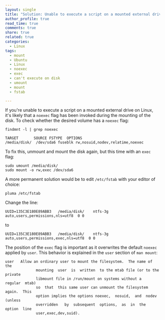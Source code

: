 ```yaml
---
layout: single
title: "Solution: Unable to execute a script on a mounted external drive on Linux"
author_profile: true
read_time: true
comments: true
share: true
related: true
categories:
  - Linux
tags:
  - mount
  - Ubuntu
  - Linux
  - noexec
  - exec
  - can't execute on disk
  - umount
  - mount
  - fstab

---
```


If you're unable to execute a script on a mounted external drive on Linux, it's likely that a ```noexec``` flag has been invoked during the mounting of the disk. To check whether the desired volume has a ```noexec``` flag:

<!-- readmore -->

```
findmnt -l | grep noexec
```

```
TARGET       SOURCE	FSTYPE  OPTIONS
/media/disk/  /dev/sda6 fuseblk rw,nosuid,nodev,relatime,noexec
```

To fix this, unmount and mount the disk again, but this time with an ```exec``` flag:

```
sudo umount /media/disk/		
sudo mount -o rw,exec /dev/sda6
```

A more permanent solution would be to edit ```/etc/fstab``` with your editor of choice:

```
pluma /etc/fstab
```

Change the line:

```
UUID=135C3E180E89ABB3	/media/disk/	ntfs-3g	auto,users,permissions,nls=utf8  0 0
```
to

```
UUID=135C3E180E89ABB3	/media/disk/	ntfs-3g	auto,users,permissions,exec,nls=utf8  0 0
```

The position of the ```exec``` flag is important as it overwrites the default ```noexec``` applied by ```user```. This behavior is explained in the ```user``` section of ```man mount```:

```
user   Allow an ordinary user to mount the filesystem.  The name of the
              mounting  user  is  written  to the mtab file (or to the private
              libmount file in /run/mount on systems without a  regular  mtab)
              so  that  this same user can unmount the filesystem again.  This
              option implies the options noexec,  nosuid,  and  nodev  (unless
              overridden   by  subsequent  options,  as  in  the  option  line
              user,exec,dev,suid).
```
